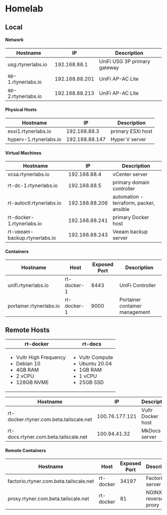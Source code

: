 # Homelab

## Local

#### Network

| Hostname                          | IP               | Description                             |
| --------------------------------- | ---------------- | --------------------------------------- |
| usg.rtynerlabs.io                 | 192.168.88.1     | UniFi USG 3P primary gateway            |
| ap-1.rtynerlabs.io                | 192.168.88.201   | UniFi AP-AC Lite                        |
| ap-2.rtynerlabs.io                | 192.168.88.213   | UniFi AP-AC Lite                        |

#### Physical Hosts

| Hostname                          | IP               | Description                             |
| --------------------------------- | ---------------- | --------------------------------------- |
| esxi1.rtynerlabs.io               | 192.168.88.3     | primary ESXi host                       |
| hyperv-1.rtynerlabs.io            | 192.168.88.147   | Hyper V server                          |

#### Virtual Machines

| Hostname                          | IP               | Description                             |
| --------------------------------- | ---------------- | --------------------------------------- |
| vcsa.rtynerlabs.io                | 192.168.88.4     | vCenter server                          |
| rt-dc-1.rtynerlabs.io             | 192.168.88.5     | primary domain controller               |
| rt-autoctl.rtynerlabs.io          | 192.168.88.206   | automation - terraform, packer, ansible |
| rt-docker-1.rtynerlabs.io         | 192.168.88.241   | primary Docker host                     |
| rt-veeam-backup.rtynerlabs.io     | 192.168.88.243   | Veeam backup server                     |

#### Containers

| Hostname                          | Host             | Exposed Port        |Description                      |
| --------------------------------- | ---------------- | ------------------- | --------------------------------|
| unifi.rtynerlabs.io               | rt-docker-1      | 8443                | UniFi Controller                |
| portainer.rtynerlabs.io           | rt-docker-1      | 9000                | Portainer container management  |

## Remote Hosts

| rt-docker                                                                                                  | rt-docs                                                                                              |
|----------------------------------------------------------------------------------------------------------- | ---------------------------------------------------------------------------------------------------- |
| <ul><li>Vultr High Frequency</li><li>Debian 10</li><li>4GB RAM</li><li>2 vCPU</li><li>128GB NVME</li></ul> | <ul><li>Vultr Compute</li><li>Ubuntu 20.04</li><li>1GB RAM</li><li>1 vCPU</li><li>25GB SSD</li></ul> |



| Hostname                                | IP               | Description         |
| --------------------------------------- | ---------------- | ------------------- |
| rt-docker.rtyner.com.beta.tailscale.net | 100.76.177.121   | Vultr Docker host   |
| rt-docs.rtyner.com.beta.tailscale.net   | 100.94.41.32     | MkDocs server       |

#### Remote Containers

| Hostname                               | Host             | Exposed Port        |Description                      |
| ---------------------------------------| ---------------- | ------------------- | --------------------------------|
| factorio.rtyner.com.beta.tailscale.net | rt-docker        | 34197               | Factorio server                 |
| proxy.rtyner.com.beta.tailscale.net    | rt-docker        | 81                  | NGINX reverse proxy             |
